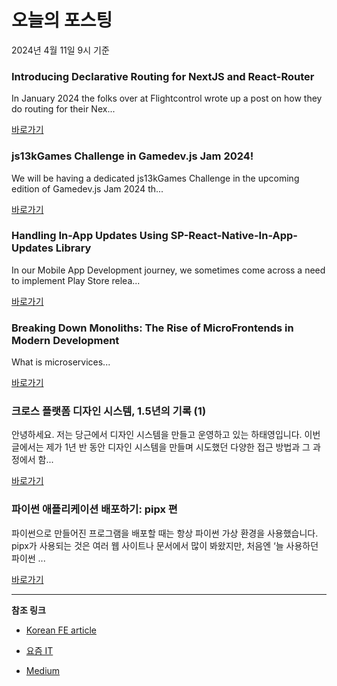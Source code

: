 # 오늘의 포스팅 
2024년 4월 11일 9시 기준 

### Introducing Declarative Routing for NextJS and React-Router 

 In January 2024 the folks over at Flightcontrol wrote up a post on how they do routing for their Nex... 

 [바로가기](https://medium.com/m/signin?actionUrl=https%3A%2F%2Fmedium.com%2F_%2Fbookmark%2Fp%2Fdbf34edc7542&operation=register&redirect=https%3A%2F%2Fjherr2020.medium.com%2Fintroducing-declarative-routing-for-nextjs-and-react-router-dbf34edc7542&source=---------0-84----------react------bookmark_preview----6b22c725_3c1b_4a8c_9fee_1a22aed1d787-------) 

### js13kGames Challenge in Gamedev.js Jam 2024! 

 We will be having a dedicated js13kGames Challenge in the upcoming edition of Gamedev.js Jam 2024 th... 

 [바로가기](https://medium.com/m/signin?actionUrl=https%3A%2F%2Fmedium.com%2F_%2Fbookmark%2Fp%2F8e7493e79e13&operation=register&redirect=https%3A%2F%2Fmedium.com%2Fjs13kgames%2Fjs13kgames-challenge-in-gamedev-js-jam-2024-8e7493e79e13&source=---------0-84----------javascript------bookmark_preview----a0bde9a2_cd05_4f17_b9b3_5464b85bfbd4-------) 

### Handling In-App Updates Using SP-React-Native-In-App-Updates Library 

 In our Mobile App Development journey, we sometimes come across a need to implement Play Store relea... 

 [바로가기](https://medium.com/m/signin?actionUrl=https%3A%2F%2Fmedium.com%2F_%2Fbookmark%2Fp%2F06c50a042757&operation=register&redirect=https%3A%2F%2Fmedium.com%2F%40abroldevansh1503%2Fhandling-in-app-updates-using-sp-react-native-in-app-updates-library-06c50a042757&source=---------0-84----------typescript------bookmark_preview----b20c2d70_59b7_41b7_a993_1c6da6de76de-------) 

### Breaking Down Monoliths: The Rise of MicroFrontends in Modern Development 

 What is microservices... 

 [바로가기](https://medium.com/m/signin?actionUrl=https%3A%2F%2Fmedium.com%2F_%2Fbookmark%2Fp%2F53473de86626&operation=register&redirect=https%3A%2F%2Fmedium.com%2F%40kamkashi448%2Fbreaking-down-monoliths-the-rise-of-microfrontends-in-modern-development-53473de86626&source=---------0-84----------frontend------bookmark_preview----f52ac95a_4d04_4436_b14a_e839a3539a98-------) 

### 크로스 플랫폼 디자인 시스템, 1.5년의 기록 (1) 

 안녕하세요. 저는 당근에서 디자인 시스템을 만들고 운영하고 있는 하태영입니다. 이번 글에서는 제가 1년 반 동안 디자인 시스템을 만들며 시도했던 다양한 접근 방법과 그 과정에서 함... 

 [바로가기](https://yozm.wishket.com/magazine/detail/2537/) 

### 파이썬 애플리케이션 배포하기: pipx 편 

 파이썬으로 만들어진 프로그램을 배포할 때는 항상 파이썬 가상 환경을 사용했습니다. pipx가 사용되는 것은 여러 웹 사이트나 문서에서 많이 봐왔지만, 처음엔 ‘늘 사용하던 파이썬 ... 

 [바로가기](https://yozm.wishket.com/magazine/detail/2536/) 

---

**참조 링크**

- [Korean FE article](https://kofearticle.substack.com) 

- [요즘 IT](https://yozm.wishket.com/magazine) 

- [Medium](https://medium.com) 

